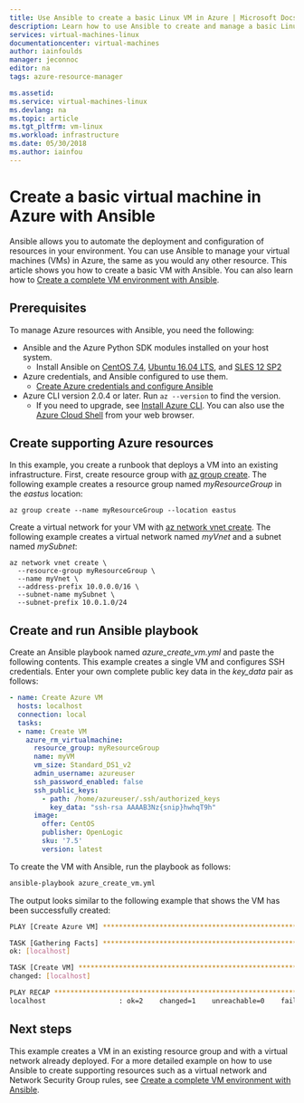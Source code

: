 ```yaml
---
title: Use Ansible to create a basic Linux VM in Azure | Microsoft Docs
description: Learn how to use Ansible to create and manage a basic Linux virtual machine in Azure
services: virtual-machines-linux
documentationcenter: virtual-machines
author: iainfoulds
manager: jeconnoc
editor: na
tags: azure-resource-manager

ms.assetid: 
ms.service: virtual-machines-linux
ms.devlang: na
ms.topic: article
ms.tgt_pltfrm: vm-linux
ms.workload: infrastructure
ms.date: 05/30/2018
ms.author: iainfou
---
```


# Create a basic virtual machine in Azure with Ansible
Ansible allows you to automate the deployment and configuration of resources in your environment. You can use Ansible to manage your virtual machines (VMs) in Azure, the same as you would any other resource. This article shows you how to create a basic VM with Ansible. You can also learn how to [Create a complete VM environment with Ansible](ansible-create-complete-vm.md).


## Prerequisites
To manage Azure resources with Ansible, you need the following:

- Ansible and the Azure Python SDK modules installed on your host system.
    - Install Ansible on [CentOS 7.4](ansible-install-configure.md#centos-74), [Ubuntu 16.04 LTS](ansible-install-configure.md#ubuntu-1604-lts), and [SLES 12 SP2](ansible-install-configure.md#sles-12-sp2)
- Azure credentials, and Ansible configured to use them.
    - [Create Azure credentials and configure Ansible](ansible-install-configure.md#create-azure-credentials)
- Azure CLI version 2.0.4 or later. Run `az --version` to find the version. 
    - If you need to upgrade, see [Install Azure CLI]( /cli/azure/install-azure-cli). You can also use the [Azure Cloud Shell](/azure/cloud-shell/quickstart) from your web browser.


## Create supporting Azure resources
In this example, you create a runbook that deploys a VM into an existing infrastructure. First, create resource group with [az group create](/cli/azure/group#az-group-create). The following example creates a resource group named *myResourceGroup* in the *eastus* location:

```azurecli
az group create --name myResourceGroup --location eastus
```

Create a virtual network for your VM with [az network vnet create](/cli/azure/network/vnet#az-network-vnet-create). The following example creates a virtual network named *myVnet* and a subnet named *mySubnet*:

```azurecli
az network vnet create \
  --resource-group myResourceGroup \
  --name myVnet \
  --address-prefix 10.0.0.0/16 \
  --subnet-name mySubnet \
  --subnet-prefix 10.0.1.0/24
```


## Create and run Ansible playbook
Create an Ansible playbook named *azure_create_vm.yml* and paste the following contents. This example creates a single VM and configures SSH credentials. Enter your own complete public key data in the *key_data* pair as follows:

```yaml
- name: Create Azure VM
  hosts: localhost
  connection: local
  tasks:
  - name: Create VM
    azure_rm_virtualmachine:
      resource_group: myResourceGroup
      name: myVM
      vm_size: Standard_DS1_v2
      admin_username: azureuser
      ssh_password_enabled: false
      ssh_public_keys: 
        - path: /home/azureuser/.ssh/authorized_keys
          key_data: "ssh-rsa AAAAB3Nz{snip}hwhqT9h"
      image:
        offer: CentOS
        publisher: OpenLogic
        sku: '7.5'
        version: latest
```

To create the VM with Ansible, run the playbook as follows:

```bash
ansible-playbook azure_create_vm.yml
```

The output looks similar to the following example that shows the VM has been successfully created:

```bash
PLAY [Create Azure VM] ****************************************************

TASK [Gathering Facts] ****************************************************
ok: [localhost]

TASK [Create VM] **********************************************************
changed: [localhost]

PLAY RECAP ****************************************************************
localhost                  : ok=2    changed=1    unreachable=0    failed=0
```


## Next steps
This example creates a VM in an existing resource group and with a virtual network already deployed. For a more detailed example on how to use Ansible to create supporting resources such as a virtual network and Network Security Group rules, see [Create a complete VM environment with Ansible](ansible-create-complete-vm.md).
